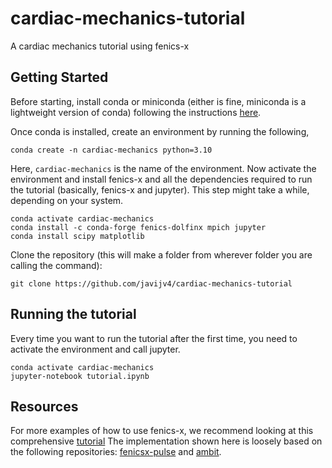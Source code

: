 # cardiac-mechanics-tutorial
A cardiac mechanics tutorial using fenics-x

## Getting Started
Before starting, install conda or miniconda (either is fine, miniconda is a lightweight version of conda) following the instructions [here](https://conda.io/projects/conda/en/latest/user-guide/install/index.html).

Once conda is installed, create an environment by running the following,
```
conda create -n cardiac-mechanics python=3.10 
```
Here, `cardiac-mechanics` is the name of the environment. Now activate the environment and install fenics-x and all the dependencies required to run the tutorial (basically, fenics-x and jupyter). This step might take a while, depending on your system. 
```
conda activate cardiac-mechanics
conda install -c conda-forge fenics-dolfinx mpich jupyter
conda install scipy matplotlib
```
Clone the repository (this will make a folder from wherever folder you are calling the command):
```
git clone https://github.com/javijv4/cardiac-mechanics-tutorial
```

## Running the tutorial
Every time you want to run the tutorial after the first time, you need to activate the environment and call jupyter.
```
conda activate cardiac-mechanics
jupyter-notebook tutorial.ipynb
```

## Resources
For more examples of how to use fenics-x, we recommend looking at this comprehensive [tutorial](https://jsdokken.com/dolfinx-tutorial/)
The implementation shown here is loosely based on the following repositories: [fenicsx-pulse](https://github.com/finsberg/fenicsx-pulse) and [ambit](https://github.com/marchirschvogel/ambit).
